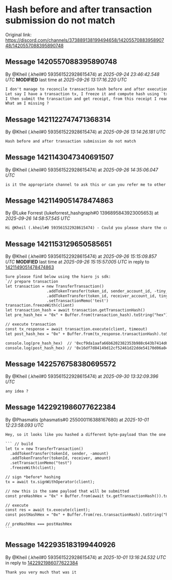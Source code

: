 # Hash before and after transaction submission do not match

Original link: <https://discord.com/channels/373889138199494658/1420557088395890748/1420557088395890748>

## Message 1420557088395890748

By @Kheil (.kheil#0 593561522928615474)
at *2025-09-24 23:46:42.548 UTC*
**MODIFIED** last time at *2025-09-26 13:17:16.220 UTC*

```txt
I don't manage to reconcile transaction hash before and after execution.
Let say I have a transaction tx, I freeze it and compute hash using `tx.getTransactionHash()`, it returns a 48 bytes/96 hexits hash, let's call it pre_hash
I then submit the transaction and get receipt, from this receipt I read transactionHash attribute (call it post_hash) and notice that pre_hash != post_hash. 
What am I missing ?
```

## Message 1421122747471368314

By @Kheil (.kheil#0 593561522928615474)
at *2025-09-26 13:14:26.181 UTC*

```txt
Hash before and after transaction submission do not match
```

## Message 1421143047340691507

By @Kheil (.kheil#0 593561522928615474)
at *2025-09-26 14:35:06.047 UTC*

```txt
is it the appropriate channel to ask this or can you refer me to other active channel ? thanks
```

## Message 1421149051478474863

By @Luke Forrest (lukeforrest_hashgraph#0 1396895843923005653)
at *2025-09-26 14:58:57.545 UTC*

```txt
Hi @Kheil (.kheil#0 593561522928615474) - Could you please share the code that you are referring to please?
```

## Message 1421153129650585651

By @Kheil (.kheil#0 593561522928615474)
at *2025-09-26 15:15:09.857 UTC*
**MODIFIED** last time at *2025-09-26 15:15:57.005 UTC*
in reply to [1421149051478474863](#message-1421149051478474863)

```txt
Sure please find below using the hiero js sdk:
`// prepare transaction
let transaction = new TransferTransaction()
                  .addTokenTransfer(token_id, sender_account_id, -tiny_token_amount)
                  .addTokenTransfer(token_id, receiver_account_id, tiny_token_amount)
                  .setTransactionMemo('test')
transaction.freezeWith(client)
let transaction_hash = await transaction.getTransactionHash()
let pre_hash_hex = "0x" + Buffer.from(transaction_hash).toString("hex");

// execute transaction
const tx_response = await transaction.execute(client, timeout)
let post_hash_hex = "0x" + Buffer.from(tx_response.transactionHash).toString("hex")

console.log(pre_hash_hex)  // '0xcf9da1aafa66b6202382353b988c643b7414d6506c950bae6bf10bb4053c0f37fd9ad22b3b06f64df152f9ac7187eff0'
console.log(post_hash_hex) // '0x16df7d84149d12cf52461d22dde54170d06a042efd359d92e956aa94b4aea9cf720b4df3c987ddbf8627ad1e9c5baf7e'    `
```

## Message 1422576758380695572

By @Kheil (.kheil#0 593561522928615474)
at *2025-09-30 13:32:09.396 UTC*

```txt
any idea ?
```

## Message 1422921986077622384

By @Phasmatis (phasmatis#0 255000116388167680)
at *2025-10-01 12:23:58.093 UTC*

````txt
Hey, so it looks like you hashed a different byte-payload than the one that was submitted, could you try with the following code:

``` // build
let tx = new TransferTransaction()
  .addTokenTransfer(tokenId, sender, -amount)
  .addTokenTransfer(tokenId, receiver, amount)
  .setTransactionMemo("test")
  .freezeWith(client);

// sign *before* hashing
tx = await tx.signWithOperator(client); 

// now this is the same payload that will be submitted
const preHashHex = "0x" + Buffer.from(await tx.getTransactionHash()).toString("hex");

// execute
const res = await tx.execute(client);
const postHashHex = "0x" + Buffer.from(res.transactionHash).toString("hex");

// preHashHex === postHashHex
```
````

## Message 1422935183199440926

By @Kheil (.kheil#0 593561522928615474)
at *2025-10-01 13:16:24.532 UTC*
in reply to [1422921986077622384](#message-1422921986077622384)

```txt
Thank you very much that was it
```
